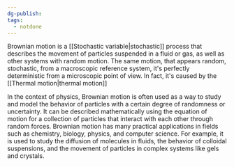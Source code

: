 ```yaml
---
dg-publish: 
tags:
  - notdone
---
```

Brownian motion is a [[Stochastic variable|stochastic]] process that describes the movement of particles suspended in a fluid or gas, as well as other systems with random motion.
The same motion, that appears random, stochastic, from a macroscopic reference system, it's perfectly deterministic from a microscopic point of view.
In fact, it's caused by the [[Thermal motion|thermal motion]] 



In the context of physics, Brownian motion is often used as a way to study and model the behavior of particles with a certain degree of randomness or uncertainty. It can be described mathematically using the equation of motion for a collection of particles that interact with each other through random forces.
Brownian motion has many practical applications in fields such as chemistry, biology, physics, and computer science. For example, it is used to study the diffusion of molecules in fluids, the behavior of colloidal suspensions, and the movement of particles in complex systems like gels and crystals.

